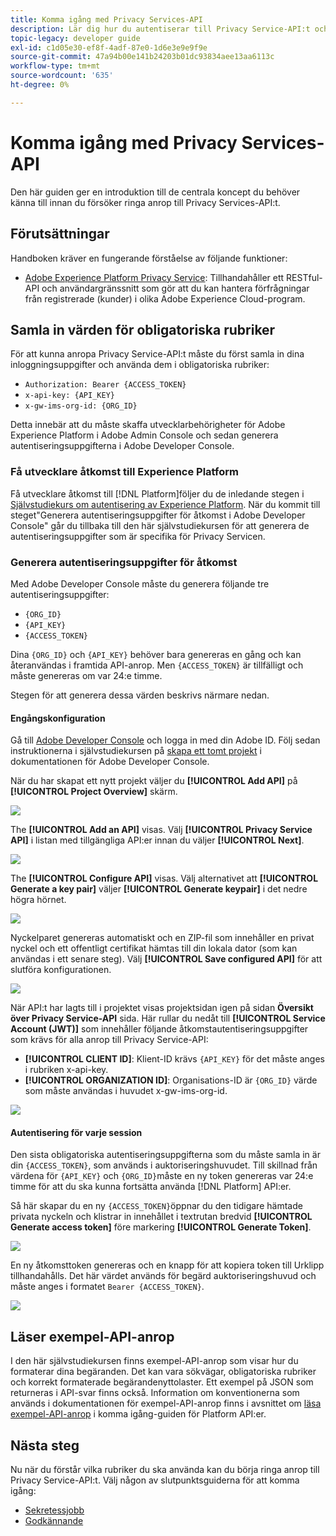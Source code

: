 ```yaml
---
title: Komma igång med Privacy Services-API
description: Lär dig hur du autentiserar till Privacy Service-API:t och hur du tolkar exempel-API-anrop i dokumentationen.
topic-legacy: developer guide
exl-id: c1d05e30-ef8f-4adf-87e0-1d6e3e9e9f9e
source-git-commit: 47a94b00e141b24203b01dc93834aee13aa6113c
workflow-type: tm+mt
source-wordcount: '635'
ht-degree: 0%

---
```


# Komma igång med Privacy Services-API

Den här guiden ger en introduktion till de centrala koncept du behöver känna till innan du försöker ringa anrop till Privacy Services-API:t.

## Förutsättningar

Handboken kräver en fungerande förståelse av följande funktioner:

* [Adobe Experience Platform Privacy Service](../home.md): Tillhandahåller ett RESTful-API och användargränssnitt som gör att du kan hantera förfrågningar från registrerade (kunder) i olika Adobe Experience Cloud-program.

## Samla in värden för obligatoriska rubriker

För att kunna anropa Privacy Service-API:t måste du först samla in dina inloggningsuppgifter och använda dem i obligatoriska rubriker:

* `Authorization: Bearer {ACCESS_TOKEN}`
* `x-api-key: {API_KEY}`
* `x-gw-ims-org-id: {ORG_ID}`

Detta innebär att du måste skaffa utvecklarbehörigheter för Adobe Experience Platform i Adobe Admin Console och sedan generera autentiseringsuppgifterna i Adobe Developer Console.

### Få utvecklare åtkomst till Experience Platform

Få utvecklare åtkomst till [!DNL Platform]följer du de inledande stegen i [Självstudiekurs om autentisering av Experience Platform](https://www.adobe.com/go/platform-api-authentication-en). När du kommit till steget&quot;Generera autentiseringsuppgifter för åtkomst i Adobe Developer Console&quot; går du tillbaka till den här självstudiekursen för att generera de autentiseringsuppgifter som är specifika för Privacy Servicen.

### Generera autentiseringsuppgifter för åtkomst

Med Adobe Developer Console måste du generera följande tre autentiseringsuppgifter:

* `{ORG_ID}`
* `{API_KEY}`
* `{ACCESS_TOKEN}`

Dina `{ORG_ID}` och `{API_KEY}` behöver bara genereras en gång och kan återanvändas i framtida API-anrop. Men `{ACCESS_TOKEN}` är tillfälligt och måste genereras om var 24:e timme.

Stegen för att generera dessa värden beskrivs närmare nedan.

#### Engångskonfiguration

Gå till [Adobe Developer Console](https://www.adobe.com/go/devs_console_ui) och logga in med din Adobe ID. Följ sedan instruktionerna i självstudiekursen på [skapa ett tomt projekt](https://www.adobe.io/apis/experienceplatform/console/docs.html#!AdobeDocs/adobeio-console/master/projects-empty.md) i dokumentationen för Adobe Developer Console.

När du har skapat ett nytt projekt väljer du **[!UICONTROL Add API]** på **[!UICONTROL Project Overview]** skärm.

![](../images/api/getting-started/add-api-button.png)

The **[!UICONTROL Add an API]** visas. Välj **[!UICONTROL Privacy Service API]** i listan med tillgängliga API:er innan du väljer **[!UICONTROL Next]**.

![](../images/api/getting-started/add-privacy-service-api.png)

The **[!UICONTROL Configure API]** visas. Välj alternativet att **[!UICONTROL Generate a key pair]** väljer **[!UICONTROL Generate keypair]** i det nedre högra hörnet.

![](../images/api/getting-started/generate-key-pair.png)

Nyckelparet genereras automatiskt och en ZIP-fil som innehåller en privat nyckel och ett offentligt certifikat hämtas till din lokala dator (som kan användas i ett senare steg). Välj **[!UICONTROL Save configured API]** för att slutföra konfigurationen.

![](../images/api/getting-started/key-pair-generated.png)

När API:t har lagts till i projektet visas projektsidan igen på sidan **Översikt över Privacy Service-API** sida. Här rullar du nedåt till **[!UICONTROL Service Account (JWT)]** som innehåller följande åtkomstautentiseringsuppgifter som krävs för alla anrop till Privacy Service-API:

* **[!UICONTROL CLIENT ID]**: Klient-ID krävs `{API_KEY}` för det måste anges i rubriken x-api-key.
* **[!UICONTROL ORGANIZATION ID]**: Organisations-ID är `{ORG_ID}` värde som måste användas i huvudet x-gw-ims-org-id.

![](../images/api/getting-started/jwt-credentials.png)

#### Autentisering för varje session

Den sista obligatoriska autentiseringsuppgifterna som du måste samla in är din `{ACCESS_TOKEN}`, som används i auktoriseringshuvudet. Till skillnad från värdena för `{API_KEY}` och `{ORG_ID}`måste en ny token genereras var 24:e timme för att du ska kunna fortsätta använda [!DNL Platform] API:er.

Så här skapar du en ny `{ACCESS_TOKEN}`öppnar du den tidigare hämtade privata nyckeln och klistrar in innehållet i textrutan bredvid **[!UICONTROL Generate access token]** före markering **[!UICONTROL Generate Token]**.

![](../images/api/getting-started/paste-private-key.png)

En ny åtkomsttoken genereras och en knapp för att kopiera token till Urklipp tillhandahålls. Det här värdet används för begärd auktoriseringshuvud och måste anges i formatet `Bearer {ACCESS_TOKEN}`.

![](../images/api/getting-started/generated-access-token.png)

## Läser exempel-API-anrop

I den här självstudiekursen finns exempel-API-anrop som visar hur du formaterar dina begäranden. Det kan vara sökvägar, obligatoriska rubriker och korrekt formaterade begärandenyttolaster. Ett exempel på JSON som returneras i API-svar finns också. Information om konventionerna som används i dokumentationen för exempel-API-anrop finns i avsnittet om [läsa exempel-API-anrop](../../landing/api-guide.md#sample-api) i komma igång-guiden för Platform API:er.

## Nästa steg

Nu när du förstår vilka rubriker du ska använda kan du börja ringa anrop till Privacy Service-API:t. Välj någon av slutpunktsguiderna för att komma igång:

* [Sekretessjobb](./privacy-jobs.md)
* [Godkännande](./consent.md)
